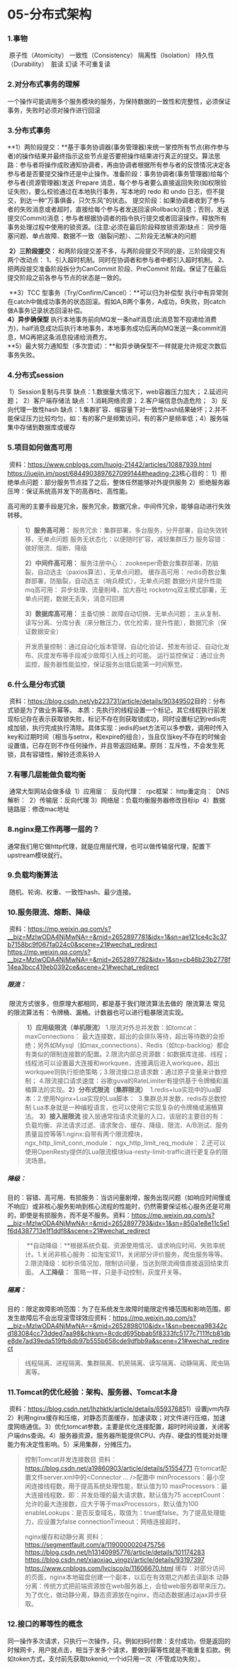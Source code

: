 # 05-分布式架构

### 1.事物

​	原子性（Atomicity）	一致性（Consistency）	隔离性（Isolation）	持久性（Durability）
​	脏读	幻读	不可重复读

### 2.对分布式事务的理解

​	一个操作可能调用多个服务模块的服务，为保持数据的一致性和完整性，必须保证事务，失败时必须对操作进行回滚

### 3.分布式事务

​	**1）两阶段提交：**基于事务协调器(事务管理器)来统一掌控所有节点(称作参与者)的操作结果并最终指示这些节点是否要把操作结果进行真正的提交。
​		算法思路：参与者将操作成败通知协调者，再由协调者根据所有参与者的反馈情况决定各参与者是否要提交操作还是中止操作。
​		准备阶段：事务协调者(事务管理器)给每个参与者(资源管理器)发送 Prepare 消息，每个参与者要么直接返回失败(如权限验证失败)，要么校验通过在本地执行事务，写本地的 redo 和 undo 日志，但不提交，到达一种“万事俱备，只欠东风”的状态。
​		提交阶段：如果协调者收到了参与者的失败消息或者超时，直接给每个参与者发送回滚(Rollback)消息；否则，发送提交(Commit)消息；参与者根据协调者的指令执行提交或者回滚操作，释放所有事务处理过程中使用的锁资源。(注意:必须在最后阶段释放锁资源)
​		缺点：
​			同步阻塞问题、单点故障、数据不一致（脑裂问题）、二阶段无法解决的问题

​	**2）三阶段提交：**
​		和两阶段提交差不多，与两阶段提交不同的是，三阶段提交有两个改动点：
​		1、引入超时机制。同时在协调者和参与者中都引入超时机制。
​		2、把两段提交准备阶段拆分为CanCommit 阶段、PreCommit 阶段。保证了在最后提交阶段之前各参与节点的状态是一致的。

​	**3）TCC 型事务（Try/Confirm/Cancel）：**可以归为补偿型
​		执行中有异常则在catch中做成功事务的状态回滚。假如A,B两个事务，A成功，B失败，则catch做A事务记录状态回滚补偿。
​		
​	**4）异步确保型**
​		执行本地事务前向MQ发一条half消息(此消息暂不投递给消费方)，half消息成功后执行本地事务，本地事务成功后再向MQ发送一条commit消息，MQ再把这条消息投递给消费方。
​		
​	**5）最大努力通知型（多次尝试）：**和异步确保型不一样就是允许规定次数后事务失败。

### 4.分布式session

​	1）Session复制与共享	缺点：1.数据量大情况下，web容器压力加大；	2.延迟问题；
​	2）客户端存储法 		缺点：1.消耗网络资源；						2.客户端信息伪造危险；
​	3）反向代理一致性hash	缺点：1.集群扩容、缩容量下对一致性hash结果破坏；2.并不能保证压力比较均匀，如：有的客户是频繁访问，有的客户是频率低；
​	4）服务端集中存储到数据库或缓存

### 5.项目如何做高可用

​	资料：https://www.cnblogs.com/huojg-21442/articles/10887939.html
​		https://juejin.im/post/6844903897627099144#heading-23
​	核心目的：
​		1）拒绝单点问题：部分服务节点挂了之后，整体任然能够对外提供服务
​		2）拒绝服务器压垮：保证系统高并发下的高吞吐、高性能。

​	高可用的主要手段是冗余，服务冗余，数据冗余，中间件冗余，能够自动进行失效转移。

> **1）服务高可用：**
> 	服务冗余：集群部署，多台服务，分开部署，自动失效转移，无单点问题
> 	服务无状态化：以便随时扩容，减轻集群压力
> 	服务容错：做好限流、熔断、降级
>
> **2）中间件高可用：**
> 	服务注册中心：
> 		zookeeper奇数台集群部署，防脑裂，自动选主（paxios算法），无单点问题。
> 	缓存高可用：
> 		redis奇数台集群部署，防脑裂，自动选主（哨兵模式），无单点问题
> 		数据分片提升性能
> 	mq高可用：
> 		异步处理、流量削峰，加大吞吐
> 		rocketmq双主模式部署，无单点问题，数据无丢失，消息可回溯
>
> **3）数据库高可用：**
> 	主备切换：故障自动切换、无单点问题；
> 	主从复制、读写分离、分库分表（来分散压力，优化检索，提升性能），数据冗余（保证数据安全）

> 开发质量控制：通过自动化版本管理、自动化验证、预发布验证、自动化发布、灰度发布等手段减少故障引入线上的可能。
> 运行监控保证：通过业务监控，服务器性能监控，保证服务出错后能第一时间察觉。

### 6.什么是分布式锁

​	资料：https://blog.csdn.net/yb223731/article/details/90349502
​	目的：分布式锁是为了做业务幂等。
​	本质：先执行的线程设置一个标记，其它线程执行前发现标记存在表示获取锁失败，标记不存在则获取锁成功，同时设置标记到redis完成加锁，执行完成执行清除。
​	具体实现：jedis的set方法可以多参数，调用时传入key和过期时间（相当与setnx，和expire的组合），当且仅当key不存在的时候会设置值，已存在则不作任何操作，并且带返回结果。
​	原则：互斥性，不会发生死锁，具有容错性，解铃还须系铃人

### 7.有哪几层能做负载均衡

​	通常大型网站会做多级
​	1）应用层：
​		反向代理：
​		rpc框架：
​		http重定向：
​		DNS解析：
​	2）传输层：反向代理
​	3）网络层：负载均衡服务器修改目标ip
​	4）数据链路层：修改mac地址

### 8.nginx是工作再哪一层的？

​	通常我们用它做http代理，就是应用层代理，也可以做传输层代理，配置下upstream模块就行。

### 9.负载均衡算法

​	随机、轮询、权重、一致性hash、最少连接。

### 10.服务限流、熔断、降级

​	资料：https://mp.weixin.qq.com/s?__biz=MzIwODA4NjMwNA==&mid=2652897781&idx=1&sn=ae121ce4c3c37b7158bc9f067fa024c0&scene=21#wechat_redirect
​		https://mp.weixin.qq.com/s?__biz=MzIwODA4NjMwNA==&mid=2652897782&idx=1&sn=cb46b23b2778f14ea3bcc419eb0392ce&scene=21#wechat_redirect

##### 	限流：

​		限流方式很多，但原理大都相同，都是基于我们限流算法去做的
​		限流算法
​			常见的限流算法有：令牌桶、漏桶。计数器也可以进行粗暴限流实现。

> ​	**1）应用级限流（单机限流）**
> ​		1.限流对外总并发数：如tomcat：maxConnections： 最大连接数，超出的会排队等待，超出等待数的会拒绝；另外如Mysql（如max_connections）、Redis（如tcp-backlog）都会有类似的限制连接数的配置。
> ​		2.限流内部总资源数：如数据库连接、线程；线程池可以设置最大连接和workquee，连接满后进入workquee，超出workquee则执行拒绝策略；
> ​		3.限流接口总请求数：通过原子变量来计数控制；
> ​		4.限流接口请求速度：谷歌guva的RateLimiter有提供基于令牌桶和漏桶算法的实现。
> ​	**2）分布式限流（集群限流）**
> ​		1.redis+lua实现中的lua脚本：
> ​		2.使用Nginx+Lua实现的Lua脚本：
> ​		3.集群总并发数，redis存总数控制
> ​		Lua本身就是一种编程语言，也可以使用它实现复杂的令牌桶或漏桶算法。
> ​	**3）接入层限流**
> ​		接入层通常指请求流量的入口，该层的主要目的有：负载均衡、非法请求过滤、请求聚合、缓存、降级、限流、A/B测试、服务质量监控等等
> ​		1.nginx:自带有两个限流模块，
> ​			ngx_http_limit_conn_module：
> ​			ngx_http_limit_req_module：
> ​		2.还可以使用OpenResty提供的Lua限流模块lua-resty-limit-traffic进行更复杂的限流场景。

##### 降级：

​		目的：容错、高可用、有损服务：当访问量剧增，服务出现问题（如响应时间慢或不响应）或非核心服务影响到核心流程的性能时，仍然需要保证核心服务还是可用的，即使是有损服务，而不是不服务。
​		资料：https://mp.weixin.qq.com/s?__biz=MzIwODA4NjMwNA==&mid=2652897793&idx=1&sn=850a1e8e11c5e1f6d4387713e1f1ddf8&scene=21#wechat_redirect

> ​	**自动降级：**根据系统负载、资源使用情况、请求响应时间、失败率统计。
> ​			1.关闭非核心服务：如淘宝双11，关闭部分评价服务，爬虫服务等等。
> ​			2.限流降级：如秒杀情况加，限制访问量，当达到限流阀值直接返回结束页面。
> ​	**人工降级：**
> ​			策略一样，只是手动控制，灰度开关等。
> ​			

##### 隔离：

​	目的：限定故障影响范围：为了在系统发生故障时能限定传播范围和影响范围，即发生故障后不会出现滚雪球效应
​	资料：https://mp.weixin.qq.com/s?__biz=MzIwODA4NjMwNA==&mid=2652898010&idx=1&sn=beecea98342cd183084cc73dded7aa98&chksm=8cdcd695bbab5f8333fc5177c7111fcb81dbe8de7ad39eda519fb8db97b555b658cde9dfbb9a&scene=21#wechat_redirect

> ​	线程隔离、进程隔离、集群隔离、机房隔离、读写隔离、动静隔离、爬虫隔离等。

### 11.Tomcat的优化经验：架构、服务器、Tomcat本身

​	资料：https://blog.csdn.net/lhzhktk/article/details/65937685
​	1）设置jvm内存
​	2）利用nginx缓存和压缩，对静态页面缓存，加速读取；对文件进行压缩，加速度网络通信。
​	3）优化tomcat参数，主要是优化连接配置，超时时间设置，关闭客户端dns查询。
​	4）服务器资源，服务器所能提供CPU、内存、硬盘的性能对处理能力有决定性影响。
​	5）采用集群，分摊压力。

> 控制Tomcat并发连接数目
> 资料：https://blog.csdn.net/a19860903/article/details/51554771
> 在tomcat配置文件server.xml中的<Connector ... />配置中
> 	minProcessors：最小空闲连接线程数，用于提高系统处理性能，默认值为10
> 	maxProcessors：最大连接线程数，即：并发处理的最大请求数，默认值为75
> 	acceptCount：允许的最大连接数，应大于等于maxProcessors，默认值为100
> 	enableLookups：是否反查域名，取值为：true或false。为了提高处理能力，应设置为false
> 	connectionTimeout：网络连接超时，
>
> nginx缓存和动静分离
> 	资料：https://segmentfault.com/a/1190000020475756
> 		https://blog.csdn.net/h13140995776/article/details/101174283
> 		https://blog.csdn.net/xiaoxiao_yingzi/article/details/93197397
> 		https://www.cnblogs.com/lvcisco/p/11606670.html
> 	缓存：对部分访问的页面，nginx本地磁盘创建一个副本，以后在有效期之内都去读副本
> 	动静分离：传统方式把前端资源放在web服务器上，会给web服务器带来压力。为了优化，做动静分离，静态资源放在nginx，而动态数据通过ajax异步获取。

### 12.接口的幂等性的概念 

​	同一操作多次请求，只执行一次操作，只。例如扫码付款：支付成功，但是返回的时候网卡，用户就点击，相当于发多个请求，要做到幂等性就是不能重复扣款。例如token方式，支付前先获取tokenid,一个id只用一次（不管成功失败）。